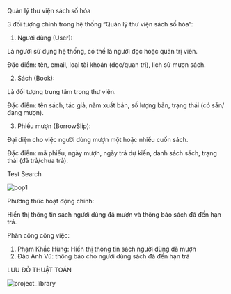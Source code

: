 Quản lý thư viện sách số hóa

3 đối tượng chính trong hệ thống “Quản lý thư viện sách số hóa”:

1.	Người dùng (User):

Là người sử dụng hệ thống, có thể là người đọc hoặc quản trị viên.

Đặc điểm: tên, email, loại tài khoản (đọc/quan trị), lịch sử mượn sách.

2.	Sách (Book):

Là đối tượng trung tâm trong thư viện.

Đặc điểm: tên sách, tác giả, năm xuất bản, số lượng bản, trạng thái (có sẵn/đang mượn).

3.	Phiếu mượn (BorrowSlip):

Đại diện cho việc người dùng mượn một hoặc nhiều cuốn sách.

Đặc điểm: mã phiếu, ngày mượn, ngày trả dự kiến, danh sách sách, trạng thái (đã trả/chưa trả).



Test Search

![oop1](https://github.com/user-attachments/assets/2d6f027d-7922-4075-9dd1-27d3022327df)


Phương thức hoạt động chính:

Hiển thị thông tin sách người dùng đã mượn và thông báo sách đã đến hạn trả.

Phân công công việc:

1. Phạm Khắc Hùng: Hiển thị thông tin sách người dùng đã mượn
2. Đào Anh Vũ: thông báo cho người dùng sách đã đến hạn trả


LƯU ĐÒ THUẬT TOÁN

![project_library](https://github.com/user-attachments/assets/add54fd0-6729-4cb1-8367-bfa206e78b56)
